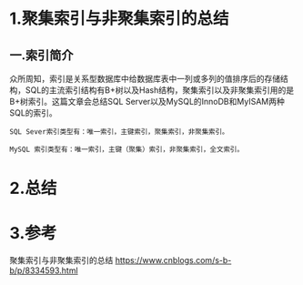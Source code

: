 # 1.聚集索引与非聚集索引的总结 
## 一.索引简介
众所周知，索引是关系型数据库中给数据库表中一列或多列的值排序后的存储结构，SQL的主流索引结构有B+树以及Hash结构，聚集索引以及非聚集索引用的是B+树索引。这篇文章会总结SQL Server以及MySQL的InnoDB和MyISAM两种SQL的索引。


```
SQL Sever索引类型有：唯一索引，主键索引，聚集索引，非聚集索引。

MySQL 索引类型有：唯一索引，主键（聚集）索引，非聚集索引，全文索引。
```


# 2.总结
# 3.参考
聚集索引与非聚集索引的总结
https://www.cnblogs.com/s-b-b/p/8334593.html



